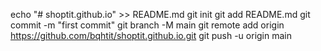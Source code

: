 echo "# shoptit.github.io" >> README.md
git init
git add README.md
git commit -m "first commit"
git branch -M main
git remote add origin https://github.com/bqhtit/shoptit.github.io.git
git push -u origin main
